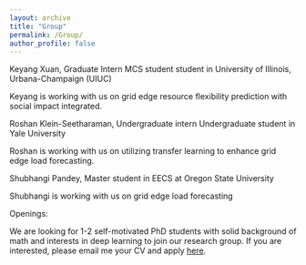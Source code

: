 ```yaml
---
layout: archive
title: "Group"
permalink: /Group/
author_profile: false
---
```



Keyang Xuan, Graduate Intern
MCS student student in University of Illinois, Urbana-Champaign (UIUC)

Keyang is working with us on grid edge resource flexibility prediction with social impact integrated. 


Roshan Klein-Seetharaman, Undergraduate intern
Undergraduate student in Yale University 

Roshan is working with us on utilizing transfer learning to enhance grid edge load forecasting. 

Shubhangi Pandey, Master student in EECS at Oregon State University 

Shubhangi is working with us on grid edge load forecasting

Openings:

We are looking for 1-2 self-motivated PhD students with solid background of math and interests in deep learning to join our research group. If you are interested, please email me your CV and apply <a href="https://gradschool.oregonstate.edu/admissions">here</a>. 
